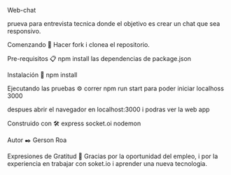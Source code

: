

Web-chat

prueva para entrevista tecnica donde el objetivo es crear un chat que sea responsivo.

Comenzando 🚀
Hacer fork i clonea el repositorio.


Pre-requisitos 📋
npm install las dependencias de package.json 


Instalación 🔧
npm install


Ejecutando las pruebas ⚙️
correr npm run start para poder iniciar localhoss 3000 

despues abrir el navegador en localhost:3000 i podras ver la web app




Construido con 🛠️
express 
socket.oi 
nodemon 


Autor ✒️
Gerson Roa



Expresiones de Gratitud 🎁
Gracias por la oportunidad del empleo, i por la experiencia en trabajar con soket.io i aprender una nueva tecnologia. 
